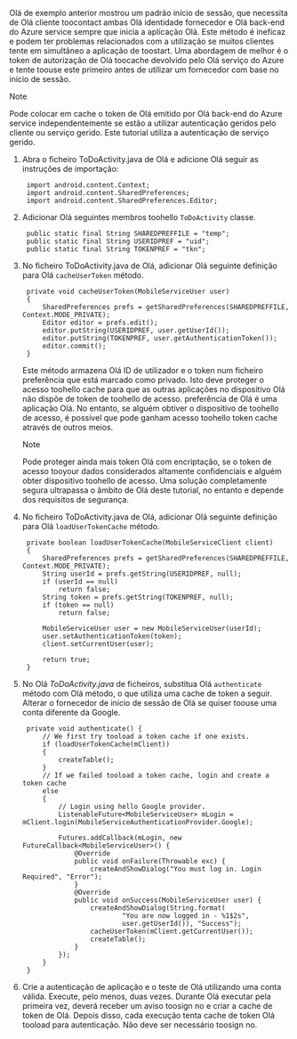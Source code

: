 
Olá de exemplo anterior mostrou um padrão início de sessão, que necessita de Olá cliente toocontact ambas Olá identidade fornecedor e Olá back-end do Azure service sempre que inicia a aplicação Olá. Este método é ineficaz e podem ter problemas relacionados com a utilização se muitos clientes tente em simultâneo a aplicação de toostart. Uma abordagem de melhor é o token de autorização de Olá toocache devolvido pelo Olá serviço do Azure e tente toouse este primeiro antes de utilizar um fornecedor com base no início de sessão.

> [!NOTE]
> Pode colocar em cache o token de Olá emitido por Olá back-end do Azure service independentemente se estão a utilizar autenticação geridos pelo cliente ou serviço gerido. Este tutorial utiliza a autenticação de serviço gerido.
>
>

1. Abra o ficheiro ToDoActivity.java de Olá e adicione Olá seguir as instruções de importação:

        import android.content.Context;
        import android.content.SharedPreferences;
        import android.content.SharedPreferences.Editor;
2. Adicionar Olá seguintes membros toohello `ToDoActivity` classe.

        public static final String SHAREDPREFFILE = "temp";    
        public static final String USERIDPREF = "uid";    
        public static final String TOKENPREF = "tkn";    
3. No ficheiro ToDoActivity.java de Olá, adicionar Olá seguinte definição para Olá `cacheUserToken` método.

        private void cacheUserToken(MobileServiceUser user)
        {
            SharedPreferences prefs = getSharedPreferences(SHAREDPREFFILE, Context.MODE_PRIVATE);
            Editor editor = prefs.edit();
            editor.putString(USERIDPREF, user.getUserId());
            editor.putString(TOKENPREF, user.getAuthenticationToken());
            editor.commit();
        }    

    Este método armazena Olá ID de utilizador e o token num ficheiro preferência que está marcado como privado. Isto deve proteger o acesso toohello cache para que as outras aplicações no dispositivo Olá não dispõe de token de toohello de acesso. preferência de Olá é uma aplicação Olá. No entanto, se alguém obtiver o dispositivo de toohello de acesso, é possível que pode ganham acesso toohello token cache através de outros meios.

   > [!NOTE]
   > Pode proteger ainda mais token Olá com encriptação, se o token de acesso tooyour dados considerados altamente confidenciais e alguém obter dispositivo toohello de acesso. Uma solução completamente segura ultrapassa o âmbito de Olá deste tutorial, no entanto e depende dos requisitos de segurança.
   >
   >
4. No ficheiro ToDoActivity.java de Olá, adicionar Olá seguinte definição para Olá `loadUserTokenCache` método.

        private boolean loadUserTokenCache(MobileServiceClient client)
        {
            SharedPreferences prefs = getSharedPreferences(SHAREDPREFFILE, Context.MODE_PRIVATE);
            String userId = prefs.getString(USERIDPREF, null);
            if (userId == null)
                return false;
            String token = prefs.getString(TOKENPREF, null);
            if (token == null)
                return false;

            MobileServiceUser user = new MobileServiceUser(userId);
            user.setAuthenticationToken(token);
            client.setCurrentUser(user);

            return true;
        }
5. No Olá *ToDoActivity.java* de ficheiros, substitua Olá `authenticate` método com Olá método, o que utiliza uma cache de token a seguir. Alterar o fornecedor de início de sessão de Olá se quiser toouse uma conta diferente da Google.

        private void authenticate() {
            // We first try tooload a token cache if one exists.
            if (loadUserTokenCache(mClient))
            {
                createTable();
            }
            // If we failed tooload a token cache, login and create a token cache
            else
            {
                // Login using hello Google provider.    
                ListenableFuture<MobileServiceUser> mLogin = mClient.login(MobileServiceAuthenticationProvider.Google);

                Futures.addCallback(mLogin, new FutureCallback<MobileServiceUser>() {
                    @Override
                    public void onFailure(Throwable exc) {
                        createAndShowDialog("You must log in. Login Required", "Error");
                    }           
                    @Override
                    public void onSuccess(MobileServiceUser user) {
                        createAndShowDialog(String.format(
                                "You are now logged in - %1$2s",
                                user.getUserId()), "Success");
                        cacheUserToken(mClient.getCurrentUser());
                        createTable();    
                    }
                });
            }
        }
6. Crie a autenticação de aplicação e o teste de Olá utilizando uma conta válida. Execute, pelo menos, duas vezes. Durante Olá executar pela primeira vez, deverá receber um aviso toosign no e criar a cache de token de Olá. Depois disso, cada execução tenta cache de token Olá tooload para autenticação. Não deve ser necessário toosign no.
